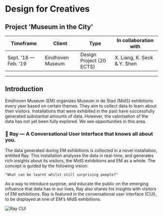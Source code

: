 # Design for Creatives

## Project 'Museum in the City'


| Timeframe            | Client           | Type                     | In collaboration with       |
|----------------------|------------------|--------------------------|-----------------------------|
| Sept. '18 — Feb. '19 | Eindhoven Museum | Design Project (20 ECTS) | X. Liang, K. Seck & Y. Shen |

---


## Introduction

Eindhoven Museum (EM) organizes Museum in de Stad (MidS) exhibitions every year based on certain themes. They aim to collect data to learn about their visitors. Installations that were exhibited in the past have successfully generated substantial amounts of data. However, the valorisation of the data has not yet been fully explored. We see opportunities in this area. 

### 🤖 Ray — A Conversational User Interface that knows all about you.

The data generated during EM exhibitions is collected in a novel installation, entitled Ray. This installation analyses the data in real-time, and generates rich insights about its visitors, the MidS exhibitions and EM as a whole. The concept is guided by the following vision:

```"What can be learnt whilst still surprising people?"```

As a way to introduce surprise, and educate the public on the emerging influence that data has in our lives, Ray also shares his insights with visitors of EM exhibitions. Ray is featured in the conversational user interface (CUI), to be displayed at one of EM's MidS exhibitions. 

![Ray CUI](https://i.imgur.com/GYu7q5a.png)
